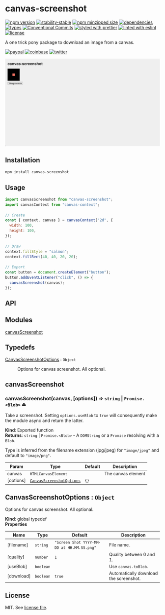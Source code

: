 # canvas-screenshot

[![npm version](https://img.shields.io/npm/v/canvas-screenshot)](https://www.npmjs.com/package/canvas-screenshot)
[![stability-stable](https://img.shields.io/badge/stability-stable-green.svg)](https://www.npmjs.com/package/canvas-screenshot)
[![npm minzipped size](https://img.shields.io/bundlephobia/minzip/canvas-screenshot)](https://bundlephobia.com/package/canvas-screenshot)
[![dependencies](https://img.shields.io/librariesio/release/npm/canvas-screenshot)](https://github.com/dmnsgn/canvas-screenshot/blob/main/package.json)
[![types](https://img.shields.io/npm/types/canvas-screenshot)](https://github.com/microsoft/TypeScript)
[![Conventional Commits](https://img.shields.io/badge/Conventional%20Commits-1.0.0-fa6673.svg)](https://conventionalcommits.org)
[![styled with prettier](https://img.shields.io/badge/styled_with-Prettier-f8bc45.svg?logo=prettier)](https://github.com/prettier/prettier)
[![linted with eslint](https://img.shields.io/badge/linted_with-ES_Lint-4B32C3.svg?logo=eslint)](https://github.com/eslint/eslint)
[![license](https://img.shields.io/github/license/dmnsgn/canvas-screenshot)](https://github.com/dmnsgn/canvas-screenshot/blob/main/LICENSE.md)

A one trick pony package to download an image from a canvas.

[![paypal](https://img.shields.io/badge/donate-paypal-informational?logo=paypal)](https://paypal.me/dmnsgn)
[![coinbase](https://img.shields.io/badge/donate-coinbase-informational?logo=coinbase)](https://commerce.coinbase.com/checkout/56cbdf28-e323-48d8-9c98-7019e72c97f3)
[![twitter](https://img.shields.io/twitter/follow/dmnsgn?style=social)](https://twitter.com/dmnsgn)

![](https://raw.githubusercontent.com/dmnsgn/canvas-screenshot/main/screenshot.gif)

## Installation

```bash
npm install canvas-screenshot
```

## Usage

```js
import canvasScreenshot from "canvas-screenshot";
import canvasContext from "canvas-context";

// Create
const { context, canvas } = canvasContext("2d", {
  width: 100,
  height: 100,
});

// Draw
context.fillStyle = "salmon";
context.fillRect(40, 40, 20, 20);

// Export
const button = document.createElement("button");
button.addEventListener("click", () => {
  canvasScreenshot(canvas);
});
```

## API

<!-- api-start -->

## Modules

<dl>
<dt><a href="#module_canvasScreenshot">canvasScreenshot</a></dt>
<dd></dd>
</dl>

## Typedefs

<dl>
<dt><a href="#CanvasScreenshotOptions">CanvasScreenshotOptions</a> : <code>Object</code></dt>
<dd><p>Options for canvas screenshot. All optional.</p>
</dd>
</dl>

<a name="module_canvasScreenshot"></a>

## canvasScreenshot

<a name="exp_module_canvasScreenshot--canvasScreenshot"></a>

### canvasScreenshot(canvas, [options]) ⇒ <code>string</code> \| <code>Promise.&lt;Blob&gt;</code> ⏏

Take a screenshot.
Setting `options.useBlob` to `true` will consequently make the module async and return the latter.

**Kind**: Exported function  
**Returns**: <code>string</code> \| <code>Promise.&lt;Blob&gt;</code> - A `DOMString` or a `Promise` resolving with a `Blob`.

Type is inferred from the filename extension (jpg/jpeg) for `"image/jpeg"` and default to `"image/png"`.

| Param     | Type                                                             | Default         | Description        |
| --------- | ---------------------------------------------------------------- | --------------- | ------------------ |
| canvas    | <code>HTMLCanvasElement</code>                                   |                 | The canvas element |
| [options] | [<code>CanvasScreenshotOptions</code>](#CanvasScreenshotOptions) | <code>{}</code> |                    |

<a name="CanvasScreenshotOptions"></a>

## CanvasScreenshotOptions : <code>Object</code>

Options for canvas screenshot. All optional.

**Kind**: global typedef  
**Properties**

| Name       | Type                 | Default                                                         | Description                            |
| ---------- | -------------------- | --------------------------------------------------------------- | -------------------------------------- |
| [filename] | <code>string</code>  | <code>&quot;Screen Shot YYYY-MM-DD at HH.MM.SS.png&quot;</code> | File name.                             |
| [quality]  | <code>number</code>  | <code>1</code>                                                  | Quality between 0 and 1.               |
| [useBlob]  | <code>boolean</code> |                                                                 | Use `canvas.toBlob`.                   |
| [download] | <code>boolean</code> | <code>true</code>                                               | Automatically download the screenshot. |

<!-- api-end -->

## License

MIT. See [license file](https://github.com/dmnsgn/canvas-screenshot/blob/main/LICENSE.md).
